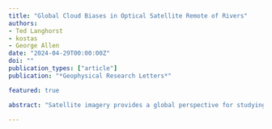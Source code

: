 ```yaml
---
title: "Global Cloud Biases in Optical Satellite Remote of Rivers"
authors:
- Ted Langhorst
- kostas
- George Allen
date: "2024-04-29T00:00:00Z"
doi: ""
publication_types: ["article"]
publication: "*Geophysical Research Letters*"

featured: true

abstract: "Satellite imagery provides a global perspective for studying river hydrology and water quality, but clouds remain a fundamental limitation of optical sensors. Explicit studies of this problem were limited to specific locations or regions. In this study, we characterize the global severity of this limitation by analyzing 22 years of daily satellite cloud cover data and modeled river discharge for a global sample 21,642 river reaches of diverse sizes and climates. Our results show that the bias in observed river discharge is highly organized in space, particularly affecting Tropical and Arctic rivers. Given the fundamental nature of this cloud limitation, optical satellites will always provide a biased representation of river conditions. We discuss several strategies to mitigate bias, including modeling, data fusion, and temporal averaging, yet these methods introduce their own challenges and uncertainties."

---
```

